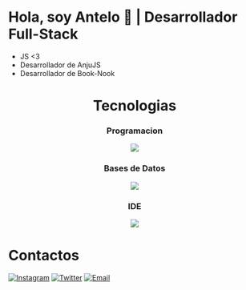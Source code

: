 # Hola, soy Antelo 👋 | Desarrollador Full-Stack
- JS <3
- Desarrollador de AnjuJS
- Desarrollador de Book-Nook
<h1 align="center">Tecnologias</h1>
<h3 align="center">
    Programacion
</h3>


<p align="center">
  <a href="https://skillicons.dev">
    <img src="https://skillicons.dev/icons?i=react,javascript,java,vite,nodejs,cs,dotnet,php,git,tailwind,cpp,python,html,css&perline=4" />
  </a>
</p>

<h3 align="center">
    Bases de Datos
</h3>

<p align="center">
  <a href="https://skillicons.dev">
    <img src="https://skillicons.dev/icons?i=firebase,mysql&perline=2" />
  </a>
</p>

<h3 align="center">
    IDE
</h3>

<p align="center">
  <a href="https://skillicons.dev">
    <img src="https://skillicons.dev/icons?i=visualstudio,vscode&perline=2" />
  </a>
</p>
<h1 align="left">Contactos</h1>


[![Instagram](https://img.shields.io/badge/Instagram-ff69b4?style=for-the-badge&logo=instagram&logoColor=white)](https://www.instagram.com/)
[![Twitter](https://img.shields.io/badge/Twitter-1da1f2?style=for-the-badge&logo=twitter&logoColor=white)](https://twitter.com/)
[![Email](https://img.shields.io/badge/Email-d14836?style=for-the-badge&logo=gmail&logoColor=white)](mailto:santi.ante@hotmail.com.ar)


